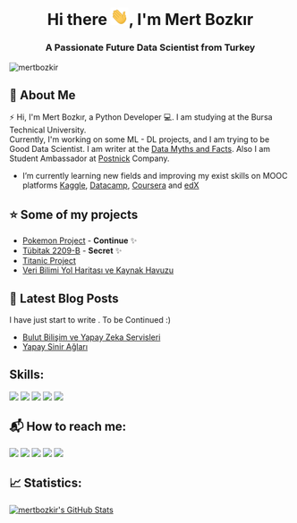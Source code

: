 



<h1 align="center">Hi there <img width="32" src="https://raw.githubusercontent.com/fatiiates/fatiiates/main/wave.gif"/>, I'm Mert Bozkır</h1>
<h3 align="center">A Passionate Future Data Scientist from Turkey</h3>

<p align="left"> <img src="https://komarev.com/ghpvc/?username=mertbozkir&label=Profile%20views&color=0e75b6&style=flat" alt="mertbozkir" /> </p>







## 📖  About Me
⚡ Hi, I'm Mert Bozkır, a Python Developer 💻. I am studying at the Bursa Technical University.</br>
Currently, I'm working on some ML - DL projects, and I am trying to be Good Data Scientist.
I am writer at the [Data Myths and Facts](https://medium.com/data-myths-and-facts). 
Also I am Student Ambassador at [Postnick](https://www.postnick.com/#/) Company.


- I’m currently learning new fields and improving my exist skills on MOOC platforms [Kaggle](https://www.kaggle.com/), [Datacamp](https://www.datacamp.com/), [Coursera](https://www.coursera.org/) and [edX](https://www.edx.org/)</br>

## ⭐ Some of my projects

- [Pokemon Project]() - **Continue** ✨
- [Tübitak 2209-B]() - **Secret** ✨
- [Titanic Project](https://github.com/mertbozkir/Daniel-Bourke-Tutorial-Titanic_Project) 
- [Veri Bilimi Yol Haritası ve Kaynak Havuzu](https://github.com/mertbozkir/Veri-Bilimi_Yol-Haritasi__ve__Kaynak-Havuzu) 
 
 
## 📃 Latest Blog Posts


I have just start to write . To be Continued :)
- [Bulut Bilişim ve Yapay Zeka Servisleri](https://medium.com/data-myths-and-facts/bulut-bili%C5%9Fim-ve-yapay-zeka-servisleri-458d04ef9c75)
- [Yapay Sinir Ağları](https://teknikafa.com/yapay-sinir-aglari/)



       
## Skills:
[![](https://img.shields.io/badge/python-cD1?style=for-the-badge&logo=python)]()
[![](https://img.shields.io/badge/pandas-cD1?style=for-the-badge&logo=pandas)]()
[![](https://img.shields.io/badge/Tensorflow-cD1?style=for-the-badge&logo=tensorflow)]()
[![](https://img.shields.io/badge/keras-cD1?style=for-the-badge&logo=keras)]()
[![](https://img.shields.io/badge/scikit-learn-cD1?style=for-the-badge&logo=scikit-learn)]()
        

## 📬 How to reach me:


[![](https://img.shields.io/badge/linkedin-%230077B5.svg?&style=flat&logo=linkedin&logoColor=white)](https://www.linkedin.com/in/mertbozkir/)
[![](https://img.shields.io/badge/Medium-%2312100E.svg?&style=flat&logo=medium&logoColor=white)](https://medium.com/@mert.bozkirr)
[![](https://img.shields.io/badge/Kaggle-%2312100E.svg?&style=flat&logo=kaggle&logoColor=white)](https://www.kaggle.com/mertbozkr)
[![](https://img.shields.io/badge/-Hackerrank-2EC866?style=flat&logo=HackerRank&logoColor=white)](https://www.hackerrank.com/mert_bozkirr)
[![](https://img.shields.io/badge/Email-mert.bozkirr%40gmail.com-blue)](mailto:mert.bozkirr@gmail.com)


## &#x1f4c8; Statistics:



<a href="https://github.com/mertbozkir">
  <img align="center" src="https://github-readme-stats.vercel.app/api?username=mertbozkir&show_icons=true&line_height=27&count_private=true&title_color=ffffff&text_color=c9cacc&icon_color=2bbc8a&bg_color=1d1f21" alt="mertbozkir's GitHub Stats" />
</a>
